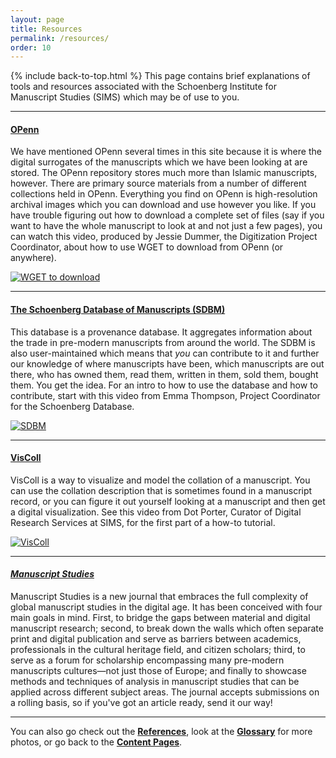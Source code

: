 ```yaml
---
layout: page
title: Resources
permalink: /resources/
order: 10
---
```

{% include back-to-top.html %}
This page contains brief explanations of tools and resources associated with the Schoenberg Institute for Manuscript Studies (SIMS) which may be of use to you.

------------------
#### [**OPenn**](http://openn.library.upenn.edu/ReadMe.html)

We have mentioned OPenn several times in this site because it is where the digital surrogates of the manuscripts which we have been looking at are stored. The OPenn repository stores much more than Islamic manuscripts, however. There are primary source materials from a number of different collections held in OPenn. Everything you find on OPenn is high-resolution archival images which you can download and use however you like. If you have trouble figuring out how to download a complete set of files (say if you want to have the whole manuscript to look at and not just a few pages), you can watch this video, produced by Jessie Dummer, the Digitization Project Coordinator, about how to use WGET to download from OPenn (or anywhere).

[![WGET to download](http://img.youtube.com/vi/uCzQIFSIw7o/0.jpg)](http://www.youtube.com/watch?v=uCzQIFSIw7o "Download from OPenn")

------------

#### [**The Schoenberg Database of Manuscripts (SDBM)**](https://sdbm.library.upenn.edu/)

This database is a provenance database. It aggregates information about the trade in pre-modern manuscripts from around the world. The SDBM is also user-maintained which means that *you* can contribute to it and further our knowledge of where manuscripts have been, which manuscripts are out there, who has owned them, read them, written in them, sold them, bought them. You get the idea. For an intro to how to use the database and how to contribute, start with this video from Emma Thompson, Project Coordinator for the Schoenberg Database.

[![SDBM](http://img.youtube.com/vi/ZQfsr9R1FlU/0.jpg)](http://www.youtube.com/watch?v=ZQfsr9R1FlU "Getting started with Schoenberg Database")

-----------------

#### [**VisColl**](https://viscoll.org/)

VisColl is a way to visualize and model the collation of a manuscript. You can use the collation description that is sometimes found in a manuscript record, or you can figure it out yourself looking at a manuscript and then get a digital visualization. See this video from Dot Porter, Curator of Digital Research Services at SIMS, for the first part of a how-to tutorial.

[![VisColl](http://img.youtube.com/vi/TdPPcCIcSgk/0.jpg)](http://www.youtube.com/watch?v=TdPPcCIcSgk "Making a model using VisColl")

------------------

#### [***Manuscript Studies***](https://mss.pennpress.org/home/)

Manuscript Studies is a new journal that embraces the full complexity of global manuscript studies in the digital age. It has been conceived with four main goals in mind. First, to bridge the gaps between material and digital manuscript research; second, to break down the walls which often separate print and digital publication and serve as barriers between academics, professionals in the cultural heritage field, and citizen scholars; third, to serve as a forum for scholarship encompassing many pre-modern manuscripts cultures—not just those of Europe; and finally to showcase methods and techniques of analysis in manuscript studies that can be applied across different subject areas. The journal accepts submissions on a rolling basis, so if you've got an article ready, send it our way!

--------------------
You can also go check out the [**References**](/islamicmss/references/), look at the [**Glossary**](/islamicmss/glossary/) for more photos, or go back to the [**Content Pages**](/islamicmss/). 
